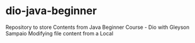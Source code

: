 # dio-java-beginner
Repository to store Contents from Java Beginner Course - Dio with Gleyson Sampaio
Modifying file content from a Local 

